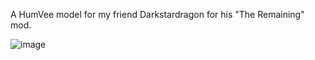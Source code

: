 A HumVee model for my friend Darkstardragon for his "The Remaining" mod.

![image](https://user-images.githubusercontent.com/27104963/31247296-1544e720-a9de-11e7-8703-572e544cb378.png)

